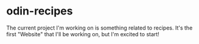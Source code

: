 # odin-recipes

The current project I'm working on is something related to recipes. It's the first "Website" that I'll be working on, but I'm excited to start!